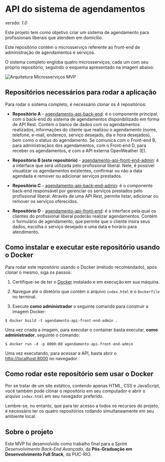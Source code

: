 # API do sistema de agendamentos
_versão: 1.0_

Este projeto tem como objetivo criar um sistema de agendamento para profissionais liberais que atendem em domicílio. 

Este repositório contém o microsserviço referente ao front-end de administração de agendamentos e serviços.

O sistema completo engloba quatro microsserviços, cada um com seu próprio repositório, seguindo o esquema apresentado na imagem abaixo:

![Arquitetura Microsserviços MVP](https://tudosobrehospedagemdesites.com.br/img/arquitetura-mvp-02.png)

## Repositórios necessários para rodar a aplicação

Para rodar o sistema completo, é necessário clonar os 4 repositórios:

- **Repositório A** - [agendamento-api-back-end](https://github.com/billbordallo/agendamento-api-back-end): é o componente principal, com o back-end do sistema de agendamentos disponibilizado em forma de API Rest. Contém o banco de dados com os agendamentos realizados, informações do cliente que realizou o agendamento (nome, telefone, e-mail, endereço, serviço desejado, dia e hora desejados), bem como o status do agendamento. Se comunica com o Front-end B, para administraçãos dos agendamentos, com o Front-end D, para receber os agendamentos, e com a API externa OpenWeather (E).

- **Repositório B (este repositório)** - [agendamento-api-front-end-admin](https://github.com/billbordallo/agendamento-api-front-end-admin): é a interface que será utilizada pelo profissional liberal. Nele, é possível visualizar os agendamentos existentes, confirmar ou não a data agendada e remover ou adicionar serviços prestados.

- **Repositório C** - [agendamento-api-back-end-admin](https://github.com/billbordallo/agendamento-api-back-end-admin): é o componente back-end responsável por gerenciar os serviços prestados pelo profissional liberal. Através de uma API Rest, permite listar, adicionar ou remover os serviços oferecidos.

- **Repositório D** - [agendamento-api-front-end](https://github.com/billbordallo/agendamento-api-front-end): é a interface pela qual os clientes do profissional liberal poderão realizar agendamentos. Contém o formulário de agendamento, que permite que o cliente insira seus dados, escolha o serviço desejado e uma data e horário para atendimento.

## Como instalar e executar este repositório usando o Docker

Para rodar este repositório usando o Docker (método recomendado), após clonar o mesmo, siga os passos:

1. Certifique-se de ter o [Docker](https://docs.docker.com/engine/install/) instalado e em execução em sua máquina.

2. Navegue até o diretório que contém o arquivo `index.html` e o `Dockerfile` no terminal.

3. Execute **como administrador** o seguinte comando para construir a imagem Docker:

```
$ docker build -t agendamento-api-front-end-admin .
```

Uma vez criada a imagem, para executar o container basta executar, **como administrador**, seguinte o comando:

```
$ docker run -d -p 8000:80 agendamento-api-front-end-admin
```

Uma vez executando, para acessar a API, basta abrir o [http://localhost:8000](http://localhost:8000) no navegador.

## Como rodar este repositório sem usar o Docker

Por se tratar de um site estático, contendo apenas HTML, CSS e JavaScript, você também pode clonar o repositório em seu computador e abrir o arquivo `index.html` em seu navegador preferido.

Lembre-se, no entanto, que para ter acesso a todos os recursos do projeto, é necessário ter os quatro repositórios rodando simultaneamente em seu ambiente local.

## Sobre o projeto

Este MVP foi desenvolvido como trabalho final para a Sprint _Desenvolvimento Back-End Avançado_, da **Pós-Graduação em Desenvolvimento Full Stack**, da PUC-RIO.